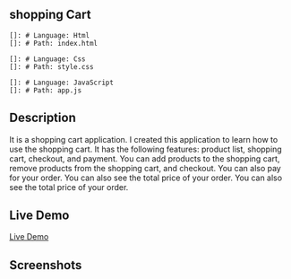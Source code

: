 ## shopping Cart

    []: # Language: Html
    []: # Path: index.html

    []: # Language: Css
    []: # Path: style.css

    []: # Language: JavaScript
    []: # Path: app.js

## Description

It is a shopping cart application. I created this application to learn how to use the shopping cart.
It has the following features: product list, shopping cart, checkout, and payment.
You can add products to the shopping cart, remove products from the shopping cart, and checkout.
You can also pay for your order. You can also see the total price of your order. You can also see the total price of your order.

## Live Demo

[Live Demo](https://imranhasan871.github.io/shopping-cart/)

## Screenshots
